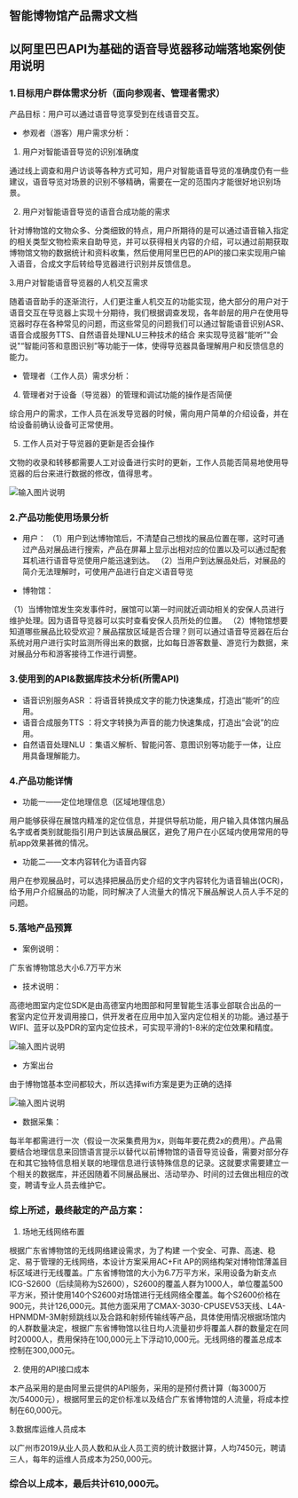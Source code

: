 ## 智能博物馆产品需求文档
## 以阿里巴巴API为基础的语音导览器移动端落地案例使用说明

### 1.目标用户群体需求分析（面向参观者、管理者需求）

产品目标：用户可以通过语音导览享受到在线语音交互。

- 参观者（游客）用户需求分析：

1. 用户对智能语音导览的识别准确度

通过线上调查和用户访谈等各种方式可知，用户对智能语音导览的准确度仍有一些建议，语音导览对场景的识别不够精确，需要在一定的范围内才能很好地识别场景。

2. 用户对智能语音导览的语音合成功能的需求

针对博物馆的文物众多、分类细致的特点，用户所期待的是可以通过语音输入指定的相关类型文物检索来自助导览，并可以获得相关内容的介绍，可以通过前期获取博物馆文物的数据统计和资料收集，然后使用阿里巴巴的API的接口来实现用户输入语音，合成文字后转给导览器进行识别并反馈信息。

3.用户对智能语音导览器的人机交互需求

随着语音助手的逐渐流行，人们更注重人机交互的功能实现，绝大部分的用户对于语音交互在导览器上实现十分期待，我们根据调查发现，各年龄层的用户在使用导览器时存在各种常见的问题，而这些常见的问题我们可以通过智能语音识别ASR、语音合成服务TTS、自然语音处理NLU三种技术的结合
来实现导览器“能听”"会说"“智能问答和意图识别”等功能于一体，使得导览器具备理解用户和反馈信息的能力。

- 管理者（工作人员）需求分析：

4. 管理者对于设备（导览器）的管理和调试功能的操作是否简便

综合用户的需求，工作人员在派发导览器的时候，需向用户简单的介绍设备，并在给设备前确认设备可正常使用。

5. 工作人员对于导览器的更新是否会操作

文物的收录和转移都需要人工对设备进行实时的更新，工作人员能否简易地使用导览器的后台来进行数据的修改，值得思考。

![输入图片说明](https://images.gitee.com/uploads/images/2019/1113/075313_e57bd2b6_1831543.png "微信图片_20191112211607.png")
 
### 2.产品功能使用场景分析

- 用户： 
（1）用户到达博物馆后，不清楚自己想找的展品位置在哪，这时可通过产品对展品进行搜索，产品在屏幕上显示出相对应的位置以及可以通过配套耳机进行语音导览使用户能迅速到达。
（2）当用户到达展品处后，对展品的简介无法理解时，可使用产品进行自定义语音导览

- 博物馆：

（1）当博物馆发生突发事件时，展馆可以第一时间就近调动相关的安保人员进行维护处理。因为语音导览器可以实时查看安保人员所处的位置。
（2）博物馆想要知道哪些展品比较受欢迎？展品摆放区域是否合理？则可以通过语音导览器在后台系统对用户进行实时监测所得出来的数据，比如每日游客数量、游览行为数据，来对展品分布和游客接待工作进行调整。

### 3.使用到的API&数据库技术分析(所需API)

- 语音识别服务ASR ：将语音转换成文字的能力快速集成，打造出“能听”的应用。
- 语音合成服务TTS ：将文字转换为声音的能力快速集成，打造出“会说”的应用。
- 自然语音处理NLU ：集语义解析、智能问答、意图识别等功能于一体，让应用具备理解能力。

### 4.产品功能详情

- 功能一——定位地理信息（区域地理信息）

用户能够获得在展馆内精准的定位信息，并提供导航功能，用户输入具体馆内展品名字或者类别就能指引用户到达该展品展区，避免了用户在小区域内使用常用的导航app效果甚微的情况。

- 功能二——文本内容转化为语音内容

用户在参观展品时，可以选择把展品历史介绍的文字内容转化为语音输出(OCR)，给予用户介绍展品的功能，同时解决了人流量大的情况下展品解说人员人手不足的问题。

### 5.落地产品预算

- 案例说明：

广东省博物馆总大小6.7万平方米

- 技术说明：

高德地图室内定位SDK是由高德室内地图部和阿里智能生活事业部联合出品的一套室内定位开发调用接口，供开发者在应用中加入室内定位相关的功能。通过基于WIFI、蓝牙以及PDR的室内定位技术，可实现平滑的1-8米的定位效果和精度。

![输入图片说明](https://images.gitee.com/uploads/images/2019/1113/075516_4d1e7967_1831543.png "1.png")
 

- 方案出台 

由于博物馆基本空间都较大，所以选择wifi方案是更为正确的选择

![输入图片说明](https://images.gitee.com/uploads/images/2019/1113/075642_3e43a058_1831543.png "2.png")
 
- 数据采集：

每半年都需进行一次（假设一次采集费用为x，则每年要花费2x的费用）。产品需要结合地理信息来回馈语言提示以替代以前博物馆的语音导览设备，需要对部分存在和其它独特信息相关联的地理信息进行该特殊信息的记录。这就要求需要建立一个相关的数据库，并还因随着不同展品展出、活动举办、时间的过去做出相应的改变，聘请专业人员去维护它。

### 综上所述，最终敲定的产品方案：

1. 场地无线网络布置

根据广东省博物馆的无线网络建设需求，为了构建 一个安全、可靠、高速、稳定、易于管理的无线网络，本设计方案采用AC+Fit AP的网络构架对博物馆薄盖目标区域进行无线覆盖。广东省博物馆的大小为6.7万平方米，采用设备为新支点ICG-S2600（后续简称为S2600），S2600的覆盖人群为1000人，单位覆盖500平方米，预计使用140个S2600对场馆进行无线网络全覆盖。每个S2600价格在900元，共计126,000元。其他方面采用了CMAX-3030-CPUSEV53天线、L4A-HPNMDM-3M射频跳线以及合路和射频传输线等产品，具体使用情况根据场馆内的人群数量决定，根据广东省博物馆以往日均人流量初步将覆盖人群的数量定在同时20000人，费用保持在100,000元上下浮动10,000元。无线网络的覆盖总成本控制在300,000元。

2. 使用的API接口成本

本产品采用的是由阿里云提供的API服务，采用的是预付费计算（每3000万次/54000元），根据阿里云的定价标准以及结合广东省博物馆的人流量，将成本控制在60,000元。

3.数据库运维人员成本

以广州市2019从业人员人数和从业人员工资的统计数据计算，人均7450元，聘请三人，每年的运维人员成本为250,000元。

### 综合以上成本，最后共计610,000元。

